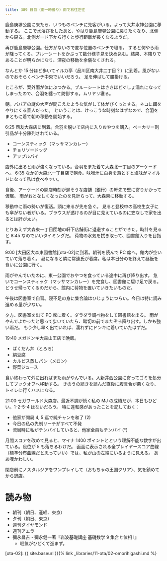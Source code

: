 ```yaml
---
title: 389 日目（雨一時曇り）雨で右往左往
---
```


鹿島庚塚公園に来たら、いつものベンチに先客がいる。よって大井水神公園に移動する。
ここで水浴びをしたあと、やはり鹿島庚塚公園に戻りたくなり、北側から戻る。北側ガード下から行くと歩行距離が長くなるようだ。

再び鹿島庚塚公園。仕方がないので変な位置のベンチで寝る。
すると何やら雨が降ってくる。ブルーシートをかぶって数分様子見を決め込む。結果、本降りであることが明らかになり、深夜の移動を余儀なくされる。

なんとか 15 分ほど歩いてイルカ亭（品川区南大井二丁目？）に到着。風がないのでおそらくベンチ中央でいいだろう。
足を伸ばして腰掛ける。

ところが、案外雨が体にぶつかる。ブルーシートはさきほどぐしょ濡れになってしまったので、合羽を纏って防御する。ムリヤリ寝る。

朝。ババアの謎の大声が聞こえたような気がして体がびくっとする。ネコに餌をやりにくる善人だった。
ということは、けっこうな時刻なはずなので、合羽をまともに着て朝の移動を開始する。

6:25 西友大森店に到着。合羽を脱いで店内に入りおやつを購入。ベーカリー割引品が十分陳列されている。
* コーンスティック（マッサマンカレー）
* チョリソードッグ
* アップルパイ

店外に出ると雨が強くなっている。合羽をまた着て大森北一丁目のアーケードへ。
6:35 なか卯大森北一丁目店で朝食。味噌汁に白身を落とすと塩味がマイルドになって私は食べやすい。

食後、アーケードの開店時刻が遅そうな店舗（銀行）の軒先で壁に寄りかかって仮眠。
雨がおとなしくなったのを見計らって、大森東に移動する。

移動中に雨の勢いが復活。頭に来るが先を急ぐ。
見ると登校中の高校生女子にも傘がない者がいる。ブラウスが透けるのが目に見えているのに笠なしで家を出るとは肝が太い。

とりあえず大森東一丁目団地の軒下店舗街に退避することができた。時計を見ると 8:45 なのでいいタイミングだ。
荷物の水気を拭き取って、図書館入りを目指す。

9:00 [大田区大森東図書館][ota-02]に到着。朝刊を読んで PC 席へ。館内が空いていて落ち着く。
昼になると隣に常連氏が着席。私は本日分のを終えて昼飯を食いに公園に行く。

雨がやんでいたのに、東一公園でおやつを食っている途中に再び降り出す。
急いでコーンスティック（マッサマンカレー）を完食し、図書館に駆け足で戻る。どうせ帰ってくるのだから、館内に荷物を置いていきたいものだ。

午後は図書室で自習。寝不足の身に集合論はひじょうにつらい。今日は特に読み進める量が少ない。

夕方、図書室を出て PC 席に着く。ダラダラ調べ物をして図書館を出る。
雨がやんでよかったと思って歩いていたら、踏切の前でまたぞろ降り出す。しかも強い雨だ。
もう少し早く出ていれば、濡れずにドンキに着いていたはずだ。

19:40 メガドンキ大森山王店で晩飯。
* ばくだん丼（とろろ）
* 絹豆腐
* カルピス蒸しパン（メロン）
* 野菜ジュース

食い終わって外に出ればまた雨がやんでいる。入新井西公園に寄ってゴミを処分してブックオフへ移動する。
きのうの続きを読んだ直後に腹具合が悪くなり、トイレに行くハメになる。

21:00 セガワールド大森店。最近不調が続く私の MJ の成績だが、本日もひどい。1-2-5-4 はないだろう。
特に違和感があったことを記しておく：
* 他家が開局 4, 5 巡で純チャンを和了 (2)
* 今日の私の先制リーチがすべて不発
* 流局時に私がテンパイしていると、他家全員もテンパイ (*)

月間スコアを改めて見ると、マイナ 1400 ポイントとという理解不能な数字が出ている。段位が 5 も落ちるわけだ。
画面に表示される全プレイヤースコア曲線（標準分布曲線だと思っていい）では、私が山の左端にいるように見える。
ああ嘆かわしい。

閉店前にノスタルジアをワンプレイして（おもちゃの王国クリア）、気を鎮めてから退店。

# 読み物

* 朝刊（朝日、産経、東京）
* 夕刊（朝日、東京）
* 週刊ダイヤモンド
* 週刊アエラ
* 彌永昌吉・彌永健一著『岩波基礎講座 基礎数学 9 集合と位相 I』
  * 眠気がひどくて進まず。

[ota-02]: {{ site.baseurl }}{% link _libraries/11-ota/02-omorihigashi.md %}
